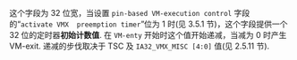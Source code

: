 
这个字段为 32 位宽，当设置 `pin-based VM-execution control` 字段的“`activate VMX  preemption timer`”位为 1 时(见 3.5.1 节)，这个字段提供一个 32 位的定时器**初始计数值**. 在 `VM-enty` 开始时这个值开始递减，当减为 0 时产生 VM-exit. 递减的步伐取决于 TSC 及 `IA32_VMX_MISC [4:0]` 值(见 2.5.11 节). 